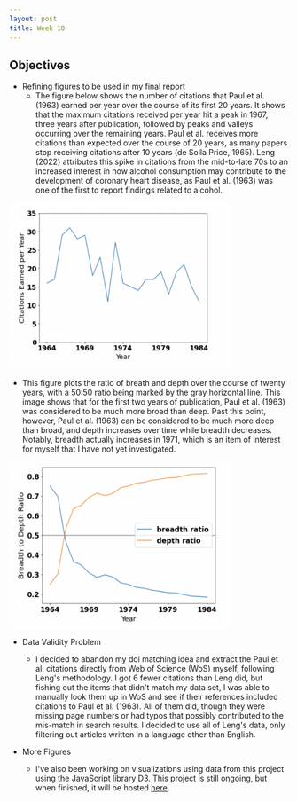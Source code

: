 ```yaml
---
layout: post
title: Week 10
---
```


## Objectives
- Refining figures to be used in my final report
  - The figure below shows the number of citations that Paul et al. (1963) earned per year over the course of its first 20 years. It shows that the maximum citations received per year hit a peak in 1967, three years after publication, followed by peaks and valleys occurring over the remaining years. Paul et al. receives more citations than expected over the course of 20 years, as many papers stop receiving citations after 10 years (de Solla Price, 1965). Leng (2022) attributes this spike in citations from the mid-to-late 70s to an increased interest in how alcohol consumption may contribute to the development of coronary heart disease, as Paul et al. (1963) was one of the first to report findings related to alcohol. 

<img src="../images/Citation_count.png" width="400" height="300" alt="The number of citations Paul et al. (1963) earned each year over the first twenty years of publication. The paper received the maximum number of citation per year in 1967, with peaks and valleys following over time. Surprisingly, Paul et al. (1963) continued to earn citations even 15 to 20 years after publication. Leng (2022) attributes this to a new interest in a potential correlation between alcohol consumption and CHD that began in the mid-to-late 70's.">
 
  - This figure plots the ratio of breath and depth over the course of twenty years, with a 50:50 ratio being marked by the gray horizontal line. This image shows that for the first two years of publication, Paul et al. (1963) was considered to be much more broad than deep. Past this point, however, Paul et al. (1963) can be considered to be much more deep than broad, and depth increases over time while breadth decreases. Notably, breadth actually increases in 1971, which is an item of interest for myself that I have not yet investigated. 
 
<img src="../images/BD_ratio.png" width="400" height="300" alt="The ratio of citing papers classified as 'broad' (blue) vs. those classified as 'deep' (orange) for Paul et al. (1963). The grey line indicates a ratio of 0.5, the point at which Paul et al. (1963) has equal breadth and depth. This point occurs around 1966, after which the ratio of depth increases over time while the ratio of breadth decreases. In the first year of publication, there are more 'broad' nodes than deep ones (0.75 to 0.25). After three years, there's nearly an even split (0.46 to 0.53), but the percentage of 'deep' nodes continues to grow while the percentage of 'broad' ones decreases. ">

- Data Validity Problem
  - I decided to abandon my doi matching idea and extract the Paul et al. citations directly from Web of Science (WoS) myself, following Leng's methodology. I got 6 fewer citations than Leng did, but fishing out the items that didn't match my data set, I was able to manually look them up in WoS and see if their references included citations to Paul et al. (1963). All of them did, though they were missing page numbers or had typos that possibly contributed to the mis-match in search results. I decided to use all of Leng's data, only filtering out articles written in a language other than English. 

- More Figures
  - I've also been working on visualizations using data from this project using the JavaScript library D3. This project is still ongoing, but when finished, it will be hosted <a href="https://el-wittmer.github.io/Paul_1963/">here</a>.
